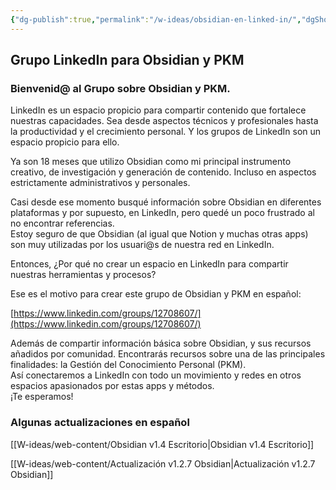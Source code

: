 ```yaml
---
{"dg-publish":true,"permalink":"/w-ideas/obsidian-en-linked-in/","dgShowBacklinks":true,"dgShowLocalGraph":true,"dgEnableSearch":true,"noteIcon":""}
---
```


## Grupo LinkedIn para Obsidian y PKM

### Bienvenid@ al Grupo sobre Obsidian y PKM. 

LinkedIn es un espacio propicio para compartir contenido que fortalece nuestras capacidades. Sea desde aspectos técnicos y profesionales hasta la productividad y el crecimiento personal. Y los grupos de LinkedIn son un espacio propicio para ello. 

Ya son 18 meses que utilizo Obsidian como mi principal instrumento creativo, de investigación y generación de contenido. Incluso en aspectos estrictamente administrativos y personales.  

Casi desde ese momento busqué información sobre Obsidian en diferentes plataformas y por supuesto, en LinkedIn, pero quedé un poco frustrado al no encontrar referencias.  
Estoy seguro de que Obsidian (al igual que Notion y muchas otras apps) son muy utilizadas por los usuari@s de nuestra red en LinkedIn. 

Entonces, ¿Por qué no crear un espacio en LinkedIn para compartir nuestras herramientas y procesos?  

Ese es el motivo para crear este grupo de Obsidian y PKM en español: 

[https://www.linkedin.com/groups/12708607/](https://www.linkedin.com/groups/12708607/)

Además de compartir información básica sobre Obsidian, y sus recursos añadidos por comunidad. Encontrarás recursos sobre una de las principales finalidades: la Gestión del Conocimiento Personal (PKM).  
Así conectaremos a LinkedIn con todo un movimiento y redes en otros espacios apasionados por estas apps y métodos.  
¡Te esperamos!

### Algunas actualizaciones en español

[[W-ideas/web-content/Obsidian v1.4 Escritorio\|Obsidian v1.4 Escritorio]]

[[W-ideas/web-content/Actualización v1.2.7 Obsidian\|Actualización v1.2.7 Obsidian]]
